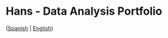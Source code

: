 # Hans - Data Analysis Portfolio 
([Spanish](https://github.com/HansAllTech/Hans_Data_Analysis_Portfolio/blob/main/Proyectos.md#tabla-de-contenido-es--en) | [English](https://github.com/HansAllTech/Hans_Data_Analysis_Portfolio/blob/main/Projects.md#table-of-content-es--en))                                                         
                                                                                                                                                                            
                                                                                           
                                                                                                                     
                                                                                                  
                                                                                  
                                                            
                                                                                     
                              
                 
             
       
       
  
